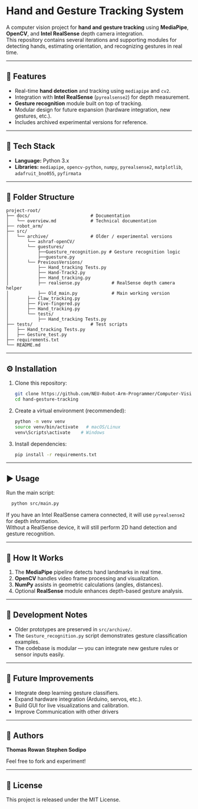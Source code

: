 # Hand and Gesture Tracking System

A computer vision project for **hand and gesture tracking** using **MediaPipe**, **OpenCV**, and **Intel RealSense** depth camera integration.  
This repository contains several iterations and supporting modules for detecting hands, estimating orientation, and recognizing gestures in real time.

---

## 🚀 Features
- Real-time **hand detection** and tracking using `mediapipe` and `cv2`.
- Integration with **Intel RealSense** (`pyrealsense2`) for depth measurement.
- **Gesture recognition** module built on top of tracking.
- Modular design for future expansion (hardware integration, new gestures, etc.).
- Includes archived experimental versions for reference.

---

## 🧩 Tech Stack
- **Language:** Python 3.x  
- **Libraries:** `mediapipe`, `opencv-python`, `numpy`, `pyrealsense2`, `matplotlib`, `adafruit_bno055`, `pyfirmata`

---

## 📂 Folder Structure
```
project-root/
├── docs/                       # Documentation
│   └── overview.md             # Technical documentation
├── robot_arm/
├── src/
│   └── archive/                # Older / experimental versions
│       └── ashraf-openCV/
│       └── guestures/
│           ├──Guesture_recognition.py # Gesture recognition logic
│           ├──guesture.py
│       └── PreviousVersions/
│           ├── Hand_tracking Tests.py
│           ├── Hand-Track2.py
│           ├── Hand_tracking.py
│           ├── realsense.py            # RealSense depth camera helper
│           ├── Old_main.py             # Main working version
│       ├── Claw_tracking.py
│       ├── Five-fingered.py
│       ├── Hand_tracking.py
│       └── tests/
│           ├── Hand_tracking Tests.py
├── tests/                      # Test scripts
│   ├── Hand_tracking Tests.py
│   ├── Gesture_test.py
├── requirements.txt
└── README.md
```

---

## ⚙️ Installation

1. Clone this repository:
   ```bash
   git clone https://github.com/NEU-Robot-Arm-Programmer/Computer-Vision.git
   cd hand-gesture-tracking
   ```

2. Create a virtual environment (recommended):
   ```bash
   python -m venv venv
   source venv/bin/activate   # macOS/Linux
   venv\Scripts\activate    # Windows
   ```

3. Install dependencies:
   ```bash
   pip install -r requirements.txt
   ```

---

## ▶️ Usage

Run the main script:
```bash
  python src/main.py
```

If you have an Intel RealSense camera connected, it will use `pyrealsense2` for depth information.  
Without a RealSense device, it will still perform 2D hand detection and gesture recognition.

---

## 🧠 How It Works
1. The **MediaPipe** pipeline detects hand landmarks in real time.
2. **OpenCV** handles video frame processing and visualization.
3. **NumPy** assists in geometric calculations (angles, distances).
4. Optional **RealSense** module enhances depth-based gesture analysis.

---

## 🧰 Development Notes
- Older prototypes are preserved in `src/archive/`.
- The `Gesture_recognition.py` script demonstrates gesture classification examples.
- The codebase is modular — you can integrate new gesture rules or sensor inputs easily.

---

## 🧾 Future Improvements
- Integrate deep learning gesture classifiers.
- Expand hardware integration (Arduino, servos, etc.).
- Build GUI for live visualizations and calibration.
- Improve Communication with other drivers

---

## 👤 Authors
**Thomas Rowan**
**Stephen Sodipo** 
 
Feel free to fork and experiment!

---

## 🪪 License
This project is released under the MIT License.
